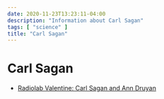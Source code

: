 ```yaml
---
date: 2020-11-23T13:23:11-04:00
description: "Information about Carl Sagan"
tags: [ "science" ]
title: "Carl Sagan"
---
```


# Carl Sagan

<!-- TODO: * [Official website](https://carlsagan.com/) -->
* [Radiolab Valentine: Carl Sagan and Ann Druyan](https://soundcloud.com/radiolab/radiolab-valentine-carl-sagan)
